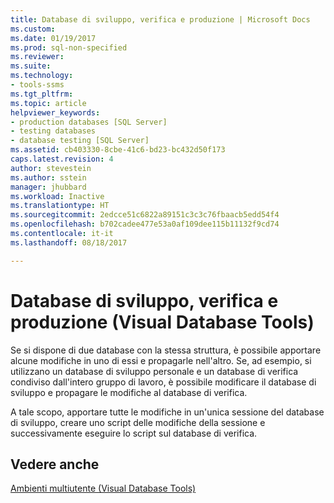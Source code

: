 ```yaml
---
title: Database di sviluppo, verifica e produzione | Microsoft Docs
ms.custom: 
ms.date: 01/19/2017
ms.prod: sql-non-specified
ms.reviewer: 
ms.suite: 
ms.technology:
- tools-ssms
ms.tgt_pltfrm: 
ms.topic: article
helpviewer_keywords:
- production databases [SQL Server]
- testing databases
- database testing [SQL Server]
ms.assetid: cb403330-8cbe-41c6-bd23-bc432d50f173
caps.latest.revision: 4
author: stevestein
ms.author: sstein
manager: jhubbard
ms.workload: Inactive
ms.translationtype: HT
ms.sourcegitcommit: 2edcce51c6822a89151c3c3c76fbaacb5edd54f4
ms.openlocfilehash: b702cadee477e53a0af109dee115b11132f9cd74
ms.contentlocale: it-it
ms.lasthandoff: 08/18/2017

---
```

# <a name="development-test-and-production-databases-visual-database-tools"></a>Database di sviluppo, verifica e produzione (Visual Database Tools)
Se si dispone di due database con la stessa struttura, è possibile apportare alcune modifiche in uno di essi e propagarle nell'altro. Se, ad esempio, si utilizzano un database di sviluppo personale e un database di verifica condiviso dall'intero gruppo di lavoro, è possibile modificare il database di sviluppo e propagare le modifiche al database di verifica.  
  
A tale scopo, apportare tutte le modifiche in un'unica sessione del database di sviluppo, creare uno script delle modifiche della sessione e successivamente eseguire lo script sul database di verifica.  
  
## <a name="see-also"></a>Vedere anche  
[Ambienti multiutente &#40;Visual Database Tools&#41;](../../ssms/visual-db-tools/multiuser-environments-visual-database-tools.md)  
  

